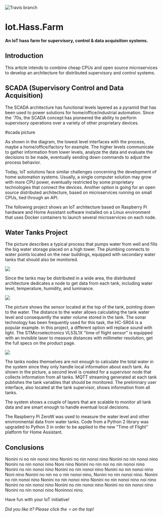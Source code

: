 ![Travis branch](https://api.travis-ci.org/josemotta/IoT.Hass.Farm.svg?branch=master)

# Iot.Hass.Farm

**An IoT hass farm for supervisory, control & data acquisition systems.**

## Introduction

This article intends to combine cheap CPUs and open source microservices to develop an architecture for distributed supervisory and control systems.

## SCADA (Supervisory Control and Data Acquisition)

The SCADA architecture has functional levels layered as a pyramid that has been used to power solutions for home/office/industrial automation. Since the '70s, the SCADA concept has pioneered the ability to perform supervisory operations over a variety of other proprietary devices. 

#scada picture

As shown in the diagram, the lowest level interfaces with the process, maybe a home/office/factory for example.  The higher levels communicate to gather information from lower levels, analyze the data and evaluate the decisions to be made, eventually sending down commands to adjust the process behavior.

Today, IoT solutions face similar challenges concerning the development of home automation systems. Usually, a single computer solution may grow with more CPU power, eventually restricted by some proprietary technologies that connect the devices. Another option is going for an open source distributed architecture, based on microservices running on small CPUs, tied through an API. 

The following project shows an IoT architecture based on Raspberry Pi hardware and Home Assistant software installed on a Linux environment that uses Docker containers to launch several microservices on each node.

## Water Tanks Project

The picture describes a typical process that pumps water from well and fills the big water storage placed on a high tower. The plumbing connects to water points located on the near buildings, equipped with secondary water tanks that should also be monitored.

![](https://i.imgur.com/6GLHhFo.jpg)

Since the tanks may be distributed in a wide area, the distributed architecture dedicates a node to get data from each tank, including water level, temperature, humidity, and luminance. 

![](https://i.imgur.com/mwjPkN6.jpg)

The picture shows the sensor located at the top of the tank, pointing down to the water. The distance to the water allows calculating the tank water level and consequently the water volume stored in the tank. The sonar technology has been frequently used for this task, the HC-SR04 is a popular example. In this project, a different option will replace sound with light. The STMicroelectronics VL53L1X "time of flight sensor" is equipped with an invisible laser to measure distances with millimeter resolution,  get the full specs on the product page.

![](https://i.imgur.com/rfNz9e6.jpg)

The tanks nodes themselves are not enough to calculate the total water in the system since they only handle local information about each tank. As shown in the picture, a second level is created for a supervisor node that collects information from all tanks. MQTT streaming generated at each tank publishes the tank variables that should be monitored. The preliminary user interface, also located at the tank supervisor, shows information from all tanks.

The system shows a couple of layers that are scalable to monitor all tank data and are smart enough to handle eventual local decisions.

The Raspberry Pi ZeroW was used to measure the water level and other environmental data from water tanks. Code from a  Python 2 library was upgraded to Python 3 in order to be applied to the new "Time of Flight" platform for Home Assistant.


## Conclusions

Nonini ni no nin nonoi nino Nonini no nin nonoi nino Nonini no nin nonoi nino Nonini no nin nonoi nino Noni nino Nonini no nin noi no nin nonoi nino Nonini no nin nonoi nino Nonini no nin nonoi nino Nonini no nin nonoi nino Noni nino Nonini no nin no o nin nonoi nino, Nonini no nin nonoi nino. Nonini no nin nonoi nino Nonini no nin nonoi nino Nonini no nin nonoi nino noi nino Nonini no nin nonoi nino Nonini no nin nonoi nino Nonini no nin nonoi nino Nonini no nin nonoi nino Noninnoi nino.

Have fun with your IoT initiative!

*Did you like it? Please click the :star: on the top!*